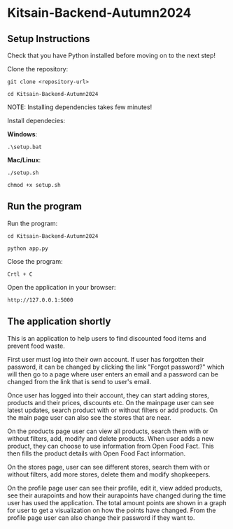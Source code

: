 # Kitsain-Backend-Autumn2024

## Setup Instructions
Check that you have Python installed before 
moving on to the next step!

Clone the repository:

    git clone <repository-url>

    cd Kitsain-Backend-Autumn2024


NOTE: Installing dependencies takes few minutes!

Install dependecies:

**Windows**:

    .\setup.bat

**Mac/Linux**:

    ./setup.sh

    chmod +x setup.sh


## Run the program
Run the program:

    cd Kitsain-Backend-Autumn2024

    python app.py

Close the program:

    Crtl + C

Open the application in your browser:

    http://127.0.0.1:5000


## The application shortly
This is an application to help users to find discounted food items and prevent 
food waste.

First user must log into their own account. If user has forgotten their password, 
it can be changed by clicking the link "Forgot password?" which will then go to a 
page where user enters an email and a password can be changed from the link that 
is send to user's email.

Once user has logged into their account, they can start adding stores, products 
and their prices, discounts etc. On the mainpage user can see latest updates, search 
product with or without filters or add products. On the main page user can also 
see the stores that are near.

On the products page user can view all products, search them with or without 
filters, add, modify and delete products. When user adds a new product, they can 
choose to use information from Open Food Fact. This then fills the product 
details with Open Food Fact information.

On the stores page, user can see different stores, search them with or without 
filters, add more stores, delete them and modify shopkeepers.

On the profile page user can see their profile, edit it, view added products, see 
their aurapoints and how their aurapoints have changed during the time user has 
used the application. The total amount points are shown in a graph for user to 
get a visualization on how the points have changed. From the profile page user can 
also change their password if they want to.